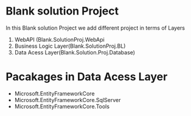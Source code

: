# Blank solution Project
In this Blank solution Project we add different project in terms of Layers

1. WebAPI (Blank.SolutionProj.WebApi
2. Business Logic Layer(Blank.SolutionProj.BL)
3. Data Acess Layer(Blank.Solution.Proj.Database) 

# Pacakages in Data Acess Layer
* Microsoft.EntityFrameworkCore
* Microsoft.EntityFrameworkCore.SqlServer
* Microsoft.EntityFrameworkCore.Tools
